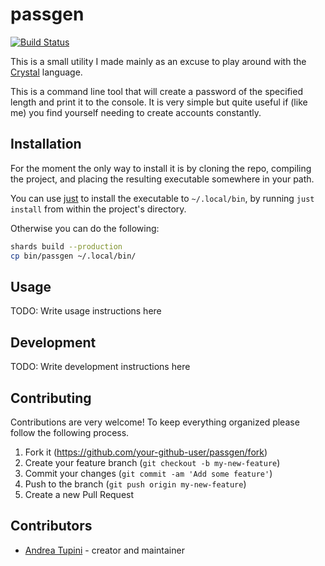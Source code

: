 # passgen

[![Build Status](https://travis-ci.org/tupini07/passgen.svg?branch=master)](https://travis-ci.org/tupini07/passgen)

This is a small utility I made mainly as an excuse to play around with the [Crystal](https://crystal-lang.org/)
language.

This is a command line tool that will create a password of the specified length and print it to the console. It is
very simple but quite useful if (like me) you find yourself needing to create accounts constantly.

## Installation

For the moment the only way to install it is by cloning the repo, compiling the project, and placing the resulting
executable somewhere in your path.

You can use [just](https://github.com/casey/just) to install the executable to `~/.local/bin`, by running `just install`
from within the project's directory.

Otherwise you can do the following:

```bash
shards build --production
cp bin/passgen ~/.local/bin/
```

## Usage

TODO: Write usage instructions here

## Development

TODO: Write development instructions here

## Contributing

Contributions are very welcome! To keep everything organized please follow the
following process.

1. Fork it (<https://github.com/your-github-user/passgen/fork>)
2. Create your feature branch (`git checkout -b my-new-feature`)
3. Commit your changes (`git commit -am 'Add some feature'`)
4. Push to the branch (`git push origin my-new-feature`)
5. Create a new Pull Request

## Contributors

- [Andrea Tupini](https://github.com/tupini07) - creator and maintainer
